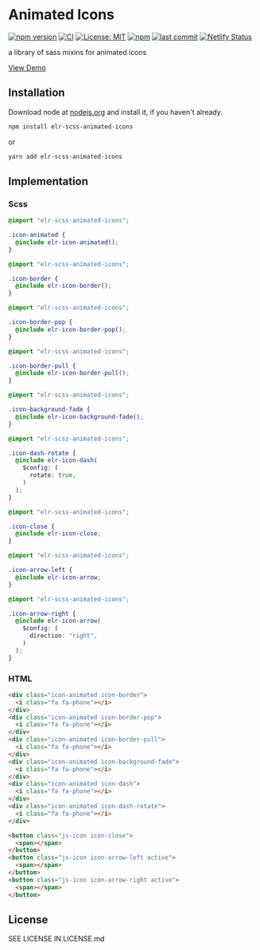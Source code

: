 # Animated Icons

[![npm version](http://img.shields.io/npm/v/elr-scss-animated-icons.svg)](https://www.npmjs.org/package/elr-scss-animated-icons)
[![CI](https://github.com/Beth3346/elr-scss-animated-icons/actions/workflows/node.js.yml/badge.svg)](https://github.com/Beth3346/elr-scss-animated-icons/actions/workflows/node.js.yml)
[![License: MIT](https://img.shields.io/badge/License-MIT-yellow.svg)](https://opensource.org/licenses/MIT)
[![npm](https://img.shields.io/npm/dm/elr-scss-animated-icons.svg?style=flat)](https://npmjs.com/package/elr-scss-animated-icons)
[![last commit](https://img.shields.io/github/last-commit/Beth3346/elr-scss-animated-icons.svg)](https://github.com/Beth3346/elr-scss-animated-icons)
[![Netlify Status](https://api.netlify.com/api/v1/badges/8dfa0f93-b38a-4c6b-85de-d015a21f8bbe/deploy-status)](https://app.netlify.com/sites/elr-animated-icons/deploys)

a library of sass mixins for animated icons

[View Demo](https://elr-animated-icons.netlify.app/)

## Installation

Download node at [nodejs.org](http://nodejs.org) and install it, if you haven't already.

```sh
npm install elr-scss-animated-icons
```

or

```sh
yarn add elr-scss-animated-icons
```

## Implementation

### Scss

```scss
@import "elr-scss-animated-icons";

.icon-animated {
  @include elr-icon-animated();
}
```

```scss
@import "elr-scss-animated-icons";

.icon-border {
  @include elr-icon-border();
}
```

```scss
@import "elr-scss-animated-icons";

.icon-border-pop {
  @include elr-icon-border-pop();
}
```

```scss
@import "elr-scss-animated-icons";

.icon-border-pull {
  @include elr-icon-border-pull();
}
```

```scss
@import "elr-scss-animated-icons";

.icon-background-fade {
  @include elr-icon-background-fade();
}
```

```scss
@import "elr-scss-animated-icons";

.icon-dash-rotate {
  @include elr-icon-dash(
    $config: (
      rotate: true,
    )
  );
}
```

```scss
@import "elr-scss-animated-icons";

.icon-close {
  @include elr-icon-close;
}
```

```scss
@import "elr-scss-animated-icons";

.icon-arrow-left {
  @include elr-icon-arrow;
}
```

```scss
@import "elr-scss-animated-icons";

.icon-arrow-right {
  @include elr-icon-arrow(
    $config: (
      direction: "right",
    )
  );
}
```

### HTML

```html
<div class="icon-animated icon-border">
  <i class="fa fa-phone"></i>
</div>
<div class="icon-animated icon-border-pop">
  <i class="fa fa-phone"></i>
</div>
<div class="icon-animated icon-border-pull">
  <i class="fa fa-phone"></i>
</div>
<div class="icon-animated icon-background-fade">
  <i class="fa fa-phone"></i>
</div>
<div class="icon-animated icon-dash">
  <i class="fa fa-phone"></i>
</div>
<div class="icon-animated icon-dash-rotate">
  <i class="fa fa-phone"></i>
</div>
```

```html
<button class="js-icon icon-close">
  <span></span>
</button>
<button class="js-icon icon-arrow-left active">
  <span></span>
</button>
<button class="js-icon icon-arrow-right active">
  <span></span>
</button>
```

## License

SEE LICENSE IN LICENSE.md
